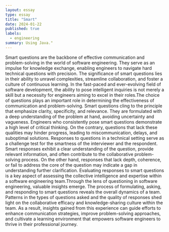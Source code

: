 ```yaml
---
layout: essay
type: essay
title: "Smart"
date: 2024-01-22
published: true
labels:
  - engineering
summary: Using Java."
---
```


Smart questions are the backbone of effective communication and problem-solving in the world of software engineering. They serve as an impulse for knowledge exchange, enabling engineers to navigate hard technical questions with precision. The significance of smart questions lies in their ability to unravel complexities, streamline collaboration, and foster a culture of continuous learning. In the fast-paced and ever-evolving field of software development, the ability to pose intelligent inquiries is not merely a skill but a necessity for engineers aiming to excel in their roles.The choice of questions plays an important role in determining the effectiveness of communication and problem-solving. Smart questions cling to the principle that emphasize clarity, specificity, and relevance. They are formulated with a deep understanding of the problem at hand, avoiding uncertainty and vagueness. Engineers who consistently pose smart questions demonstrate a high level of critical thinking. On the contrary, questions that lack these qualities may hinder progress, leading to miscommunication, delays, and suboptimal solutions.
Responses to questions in a technical setting serve as a challenge test for the smartness of the interviewer and the respondent. Smart responses exhibit a clear understanding of the question, provide relevant information, and often contribute to the collaborative problem-solving process. On the other hand, responses that lack depth, coherence, or fail to address the core of the question may indicate a gap in understanding  further clarification. Evaluating responses to smart questions is a key aspect of assessing the collective intelligence and expertise within a software engineering team.Through the lens of questioning in software engineering, valuable insights emerge. The process of formulating, asking, and responding to smart questions reveals the overall dynamics of a team. Patterns in the types of questions asked and the quality of responses shed light on the collaborative efficacy and knowledge-sharing culture within the team. As a result, insights gained from this experience can guide efforts to enhance communication strategies, improve problem-solving approaches, and cultivate a learning environment that empowers software engineers to thrive in their professional journey.

